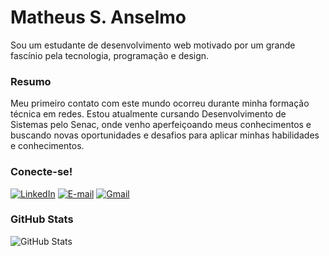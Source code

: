# Matheus S. Anselmo
Sou um estudante de desenvolvimento web motivado por um grande fascínio pela tecnologia, programação e design.

### Resumo
Meu primeiro contato com este mundo ocorreu durante minha formação técnica em redes. Estou atualmente cursando Desenvolvimento de Sistemas pelo Senac, onde venho aperfeiçoando meus conhecimentos e buscando novas oportunidades e desafios para aplicar minhas habilidades e conhecimentos.

### Conecte-se!
[![LinkedIn](https://img.shields.io/badge/LinkedIn-000?style=for-the-badge&logo=linkedin&logoColor=18c3f8)](https://www.linkedin.com/in/matheus-souza-anselmo-aba10a215/) [![E-mail](https://img.shields.io/badge/-Email-000?style=for-the-badge&logo=microsoft-outlook&logoColor=18c3f8)](mailto:anselmoma2005@outlook.com) [![Gmail](https://img.shields.io/badge/Gmail-000?style=for-the-badge&logo=gmail&logoColor=18c3f8)](mailto:anselmo.souza2005@gmail.com)

### GitHub Stats
![GitHub Stats](https://github-readme-stats.vercel.app/api?username=Anselmo-Ma&theme=transparent&bg_color=000&border_color=&show_icons=true&icon_color=18c3f8&title_color=18c3f8&text_color=FFF)
<!--
### My Skills
[![My skills](https://skillicons.dev/icons?i=html,css,js,react,git)](https://skillicons.dev)
-->

